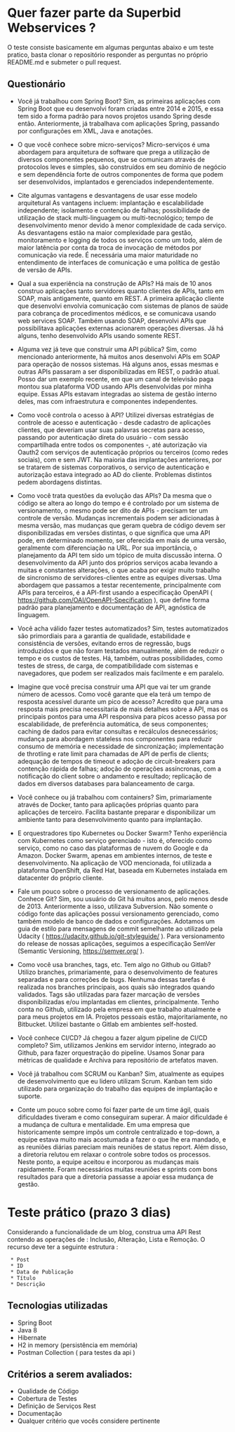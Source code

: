 # Quer fazer parte da Superbid Webservices ?

O teste consiste basicamente em algumas perguntas abaixo e um teste pratico, basta clonar o repositório responder as perguntas no próprio README.md e submeter o pull request.

## Questionário

* Você já trabalhou com Spring Boot? 
Sim, as primeiras aplicações com Spring Boot que eu desenvolvi foram criadas entre 2014 e 2015, e essa tem sido a forma padrão para novos projetos usando Spring desde então. Anteriormente, já trabalhava com aplicações Spring, passando por configurações em XML, Java e anotações.

* O que você conhece sobre micro-serviços?
Micro-serviços é uma abordagem para arquitetura de software que prega a utilização de diversos componentes pequenos, que se comunicam através de protocolos leves e simples, são construídos em seu domínio de negócio e sem dependência forte de outros componentes de forma que podem ser desenvolvidos, implantados e gerenciados independentemente.

* Cite algumas vantagens e desvantagens de usar esse modelo arquitetural
As vantagens incluem: implantação e escalabilidade independente; isolamento e contenção de falhas; possibilidade de utilização de stack multi-linguagem ou multi-tecnológico; tempo de desenvolvimento menor devido à menor complexidade de cada serviço.
As desvantagens estão na maior complexidade para gestão, monitoramento e logging de todos os serviços como um todo, além de maior latência por conta da troca de invocação de métodos por comunicação via rede. É necessária uma maior maturidade no entendimento de interfaces de comunicação e uma política de gestão de versão de APIs.

* Qual a sua experiência na construção de APIs?
Há mais de 10 anos construo aplicações tanto servidores quanto clientes de APIs, tanto em SOAP, mais antigamente, quanto em REST. A primeira aplicação cliente que desenvolvi envolvia comunicação com sistemas de planos de saúde para cobrança de procedimentos médicos, e se comunicava usando web services SOAP. Também usando SOAP, desenvolvi APIs que possibilitava aplicações externas acionarem operações diversas. Já há alguns, tenho desenvolvido APIs usando somente REST.

* Alguma vez já teve que construir uma API pública? 
Sim, como mencionado anteriormente, há muitos anos desenvolvi APIs em SOAP para operação de nossos sistemas. Há alguns anos, essas mesmas e outras APIs passaram a ser disponibilizadas em REST, o padrão atual. Posso dar um exemplo recente, em que um canal de televisão paga montou sua plataforma VOD usando APIs desenvolvidas por minha equipe. Essas APIs estavam integradas ao sistema de gestão interno deles, mas com infraestrutura e componentes independentes.

* Como você controla o acesso à API?
Utilizei diversas estratégias de controle de acesso e autenticação - desde cadastro de aplicações clientes, que deveriam usar suas palavras secretas para acesso, passando por autenticação direta do usuário - com sessão compartilhada entre todos os componentes -, até autorização via Oauth2 com serviços de autenticação próprios ou terceiros (como redes sociais), com e sem JWT. Na maioria das implantações anteriores, por se tratarem de sistemas corporativos, o serviço de autenticação e autorização estava integrado ao AD do cliente. Problemas distintos pedem abordagens distintas.

* Como você trata questões da evolução das APIs?
Da mesma que o código se altera ao longo do tempo e é controlado por um sistema de versionamento, o mesmo pode ser dito de APIs - precisam ter um controle de versão. Mudanças incrementais podem ser adicionadas à mesma versão, mas mudanças que geram quebra de código devem ser disponibilizadas em versões distintas, o que significa que uma API pode, em determinado momento, ser oferecida em mais de uma versão, geralmente com diferenciação na URL. Por sua importância, o planejamento da API tem sido um tópico de muita discussão interna. O desenvolvimento da API junto dos próprios serviços acaba levando a muitas e constantes alterações, o que acaba por exigir muito trabalho de sincronismo de servidores-clientes entre as equipes diversas. Uma abordagem que passamos a testar recentemente, principalmente com APIs para terceiros, é a API-first usando a especificação OpenAPI ( https://github.com/OAI/OpenAPI-Specification ), que define forma padrão para planejamento e documentação de API, agnóstica de linguagem.

* Você acha válido fazer testes automatizados?
Sim, testes automatizados são primordiais para a garantia de qualidade, estabilidade e consistência de versões, evitando erros de regressão, bugs introduzidos e que não foram testados manualmente, além de reduzir o tempo e os custos de testes. Há, também, outras possibilidades, como testes de stress, de carga, de compatibilidade com sistemas e navegadores, que podem ser realizados mais facilmente e em paralelo.

* Imagine que você precisa construir uma API que vai ter um grande número de acessos. Como você garante que ela terá um tempo de resposta acessível durante um pico de acesso?
Acredito que para uma resposta mais precisa necessitaria de mais detalhes sobre a API, mas os principais pontos para uma API responsiva para picos acesso passa por escalabilidade, de preferência automática, de seus componentes; caching de dados para evitar consultas e recálculos desnecessários; mudança para abordagem stateless nos componentes para reduzir consumo de memória e necessidade de sincronização; implementação de throtling e rate limit para chamadas de API de perfis de clients; adequação de tempos de timeout e adoção de circuit-breakers para contenção rápida de falhas; adoção de operações assíncronas, com a notificação do client sobre o andamento e resultado; replicação de dados em diversos databases para balanceamento de carga.

* Você conhece ou já trabalhou com containers? 
Sim, primariamente através de Docker, tanto para aplicações próprias quanto para aplicações de terceiro. Facilita bastante preparar e disponibilizar um ambiente tanto para desenvolvimento quanto para implantação.

* E orquestradores tipo Kubernetes ou Docker Swarm?
Tenho experiência com Kubernetes como serviço gerenciado - isto é, oferecido como serviço, como no caso das plataformas de nuvem do Google e da Amazon. Docker Swarm, apenas em ambientes internos, de teste e desenvolvimento. Na aplicação de VOD mencionada, foi utilizada a plataforma OpenShift, da Red Hat, baseada em Kubernetes instalada em datacenter do próprio cliente.

* Fale um pouco sobre o processo de versionamento de aplicações. Conhece Git? 
Sim, sou usuário do Git há muitos anos, pelo menos desde de 2013. Anteriormente a isso, utilizava Subversion. Não somente o código fonte das aplicações possui versionamento gerenciado, como também modelo de banco de dados e configurações. Adotamos um guia de estilo para mensagens de commit semelhante ao utilizado pela Udacity ( https://udacity.github.io/git-styleguide/ ). Para versionamento do release de nossas aplicações, seguimos a especificação SemVer (Semantic Versioning, https://semver.org/ ).

* Como você usa branches, tags, etc. Tem algo no Github ou Gitlab?
Utilizo branches, primariamente, para o desenvolvimento de features separadas e para correções de bugs. Nenhuma dessas tarefas é realizada nos branches principais, aos quais são integrados quando validados. Tags são utilizadas para fazer marcação de versões disponibilizadas e/ou implantadas em clientes, principalmente. Tenho conta no Github, utilizado pela empresa em que trabalho atualmente e para meus projetos em IA. Projetos pessoais estão, majoritariamente, no Bitbucket. Utilizei bastante o Gitlab em ambientes self-hosted.

* Você conhece CI/CD? Já chegou a fazer algum pipeline de CI/CD completo?
Sim, utilizamos Jenkins em servidor interno, integrado ao Github, para fazer orquestração do pipeline. Usamos Sonar para métricas de qualidade e Archiva para repositório de artefatos maven.

* Você já trabalhou com SCRUM ou Kanban? 
Sim, atualmente as equipes de desenvolvimento que eu lidero utilizam Scrum. Kanban tem sido utilizado para organização do trabalho das equipes de implantação e suporte.

* Conte um pouco sobre como foi fazer parte de um time ágil, quais dificuldades tiveram e como conseguiram superar.
A maior dificuldade é a mudança de cultura e mentalidade. Em uma empresa que historicamente sempre impôs um controle centralizado e top-down, a equipe estava muito mais acostumada a fazer o que lhe era mandado, e as reuniões diárias pareciam mais reuniões de status report. Além disso, a diretoria relutou em relaxar o controle sobre todos os processos. Neste ponto, a equipe aceitou e incorporou as mudanças mais rapidamente. Foram necessários muitas reuniões e sprints com bons resultados para que a diretoria passasse a apoiar essa mudança de gestão.


# Teste prático (prazo 3 dias)

Considerando a funcionalidade de um blog, construa uma API Rest contendo as operações de : Inclusão, Alteração, Lista e Remoção. O recurso deve ter a seguinte estrutura :

     * Post
     * ID
     * Data de Publicação
     * Título
     * Descrição

## Tecnologias utilizadas 

* Spring Boot
* Java 8
* Hibernate
* H2 in memory (persistência em memória)
* Postman Collection ( para testes da api )

## Critérios a serem avaliados:

* Qualidade de Código
* Cobertura de Testes
* Definição de Serviços Rest
* Documentação
* Qualquer critério que vocês considere pertinente
